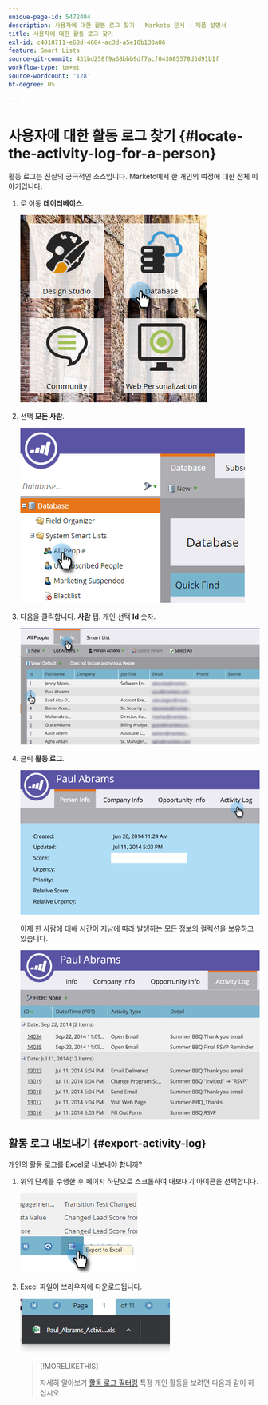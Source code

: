 ```yaml
---
unique-page-id: 5472404
description: 사용자에 대한 활동 로그 찾기 - Marketo 문서 - 제품 설명서
title: 사용자에 대한 활동 로그 찾기
exl-id: c4018711-e68d-4684-ac3d-a5e10b138a86
feature: Smart Lists
source-git-commit: 431bd258f9a68bbb9df7acf043085578d3d91b1f
workflow-type: tm+mt
source-wordcount: '128'
ht-degree: 0%

---
```


# 사용자에 대한 활동 로그 찾기 {#locate-the-activity-log-for-a-person}

활동 로그는 진실의 궁극적인 소스입니다. Marketo에서 한 개인의 여정에 대한 전체 이야기입니다.

1. 로 이동 **데이터베이스**.

   ![](assets/locate-the-activity-log-for-a-person-1.png)

1. 선택 **모든 사람**.

   ![](assets/locate-the-activity-log-for-a-person-2.png)

1. 다음을 클릭합니다. **사람** 탭. 개인 선택 **Id** 숫자.

   ![](assets/locate-the-activity-log-for-a-person-3.png)

1. 클릭 **활동 로그**.

   ![](assets/locate-the-activity-log-for-a-person-4.png)

   이제 한 사람에 대해 시간이 지남에 따라 발생하는 모든 정보의 컬렉션을 보유하고 있습니다.

   ![](assets/locate-the-activity-log-for-a-person-5.png)

## 활동 로그 내보내기 {#export-activity-log}

개인의 활동 로그를 Excel로 내보내야 합니까?

1. 위의 단계를 수행한 후 페이지 하단으로 스크롤하여 내보내기 아이콘을 선택합니다.

   ![](assets/locate-the-activity-log-for-a-person-6.png)

1. Excel 파일이 브라우저에 다운로드됩니다.

   ![](assets/locate-the-activity-log-for-a-person-7.png)

   >[!MORELIKETHIS]
   >
   >자세히 알아보기 [활동 로그 필터링](/help/marketo/product-docs/core-marketo-concepts/smart-lists-and-static-lists/managing-people-in-smart-lists/filter-activity-types-in-the-activity-log-of-a-person.md) 특정 개인 활동을 보려면 다음과 같이 하십시오.
